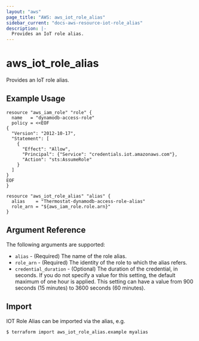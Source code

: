 ```yaml
---
layout: "aws"
page_title: "AWS: aws_iot_role_alias"
sidebar_current: "docs-aws-resource-iot-role_alias"
description: |-
  Provides an IoT role alias.
---
```


# aws_iot_role_alias

Provides an IoT role alias.

## Example Usage

```hcl
resource "aws_iam_role" "role" {
  name   = "dynamodb-access-role"
  policy = <<EOF
{
  "Version": "2012-10-17",
  "Statement": [
    {
      "Effect": "Allow",
      "Principal": {"Service": "credentials.iot.amazonaws.com"},
      "Action": "sts:AssumeRole"
    }
  ]
}
EOF
}

resource "aws_iot_role_alias" "alias" {
  alias    = "Thermostat-dynamodb-access-role-alias"
  role_arn = "${aws_iam_role.role.arn}"
}
```

## Argument Reference

The following arguments are supported:

* `alias` - (Required) The name of the role alias.
* `role_arn` - (Required) The identity of the role to which the alias refers.
* `credential_duration` - (Optional) The duration of the credential, in seconds. If you do not specify a value for this setting, the default maximum of one hour is applied. This setting can have a value from 900 seconds (15 minutes) to 3600 seconds (60 minutes).

## Import

IOT Role Alias can be imported via the alias, e.g.

```sh
$ terraform import aws_iot_role_alias.example myalias
```
